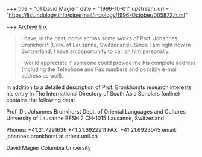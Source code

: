 +++
title = "01 David Magier"
date = "1996-10-01"
upstream_url = "https://list.indology.info/pipermail/indology/1996-October/005872.html"

+++
[Archive link](https://list.indology.info/pipermail/indology/1996-October/005872.html)

> I have, in the past, come across some works of Prof. Johannes
> Bronkhorst (Univ. of Lausanne, Switzerland). Since I am right now in
> Switzerland, I have an opportunity to call on him personally.
> 
> I would appreciate if someone could provide me his complete address
> (including the Telephone and Fax numbers and possibly e-mail address
> as well).

In addition to a detailed description of Prof. Bronkhorsts research
interests, his entry in The International Directory of South Asia
Scholars (online) contains the following data:

Prof. Dr. Johannes Bronkhorst
Dept. of Oriental Languages and Cultures
University of Lausanne
BFSH 2
CH-1015 Lausanne, Switzerland

Phones: +41.21.7291636
        +41.21.6922911
FAX:    +41.21.6923045
email:  johannes.bronkhorst at orient.unil.ch


David Magier
Columbia University




